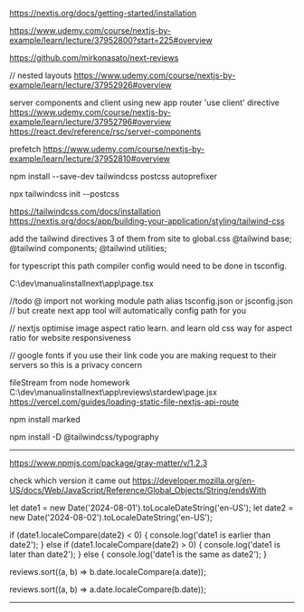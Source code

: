 https://nextjs.org/docs/getting-started/installation

https://www.udemy.com/course/nextjs-by-example/learn/lecture/37952800?start=225#overview

https://github.com/mirkonasato/next-reviews

//
nested layouts
https://www.udemy.com/course/nextjs-by-example/learn/lecture/37952926#overview

server components and client using new app router 'use client' directive
https://www.udemy.com/course/nextjs-by-example/learn/lecture/37952796#overview
https://react.dev/reference/rsc/server-components

prefetch
https://www.udemy.com/course/nextjs-by-example/learn/lecture/37952810#overview

npm install --save-dev tailwindcss postcss autoprefixer

npx tailwindcss init --postcss

https://tailwindcss.com/docs/installation
https://nextjs.org/docs/app/building-your-application/styling/tailwind-css

<!-- /** @type {import('tailwindcss').Config} */
module.exports = {
  content: [
    './app/**/*.{js,ts,jsx,tsx,mdx}', // Note the addition of the `app` directory.
    './pages/**/*.{js,ts,jsx,tsx,mdx}',
    './components/**/*.{js,ts,jsx,tsx,mdx}',

    // Or if using `src` directory:
    './src/**/*.{js,ts,jsx,tsx,mdx}',
  ],
  theme: {
    extend: {},
  },
  plugins: [],
} -->

add the tailwind directives 3 of them from site to global.css
@tailwind base;
@tailwind components;
@tailwind utilities;

for typescript this path compiler config would need to be done in tsconfig.

<!-- {
  "compilerOptions": {
    "paths": {
      "@/*": ["./*"]
    }
  }
} -->

<!-- this page still bugged out but read below -->

C:\dev\manualinstallnext\app\page.tsx

//todo @ import not working module path alias tsconfig.json or jsconfig.json
// but create next app tool will automatically config path for you

// nextjs optimise image aspect ratio learn. and learn old css way for aspect ratio for website responsiveness

//
google fonts if you use their link code you are making request to their servers so this is a privacy concern

fileStream from node homework
C:\dev\manualinstallnext\app\reviews\stardew\page.jsx
https://vercel.com/guides/loading-static-file-nextjs-api-route

<!-- -->

npm install marked

<!-- https://tailwindcss.com/docs/plugins -->

npm install -D @tailwindcss/typography

---

https://www.npmjs.com/package/gray-matter/v/1.2.3

<!-- Step 4: Use The JSON Data
https://vercel.com/guides/loading-static-file-nextjs-api-route
import { readFile } from "node:fs/promises"; -->

check which version it came out
https://developer.mozilla.org/en-US/docs/Web/JavaScript/Reference/Global_Objects/String/endsWith

<!-- // comparing dates -->

let date1 = new Date('2024-08-01').toLocaleDateString('en-US');
let date2 = new Date('2024-08-02').toLocaleDateString('en-US');

if (date1.localeCompare(date2) < 0) {
console.log('date1 is earlier than date2');
} else if (date1.localeCompare(date2) > 0) {
console.log('date1 is later than date2');
} else {
console.log('date1 is the same as date2');
}

<!-- // most current first so its reverse order from post -->

reviews.sort((a, b) => b.date.localeCompare(a.date));

<!-- // to have the oldest post first -->

reviews.sort((a, b) => a.date.localeCompare(b.date));

---
